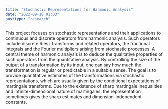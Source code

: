 ```yaml
---
title: "Stochastic Representations for Harmonic Analysis"
date: "2022-09-18 01:03"
posttype: "research"
---
```


This project focuses on stochastic representations and their applications to continuous and discrete operators from harmonic analysis. Such operators include discrete Riesz transforms and related operators, the fractional integrals and the Fourier multipliers arising from stochastic processes. A central theme of harmonic analysis is to deduce the qualitative properties of such operators from the quantitative analysis. By controlling the size of the output of a transformation by its input, one can say how much the transformation is regular or predictable in a suitable sense. The goal is to provide quantitative estimates of the transformations via stochastic representations, which are usually given by the conditional expectations of martingale transforms. Due to the existence of sharp martingale inequalities and infinite-dimensional nature of martingales, the representation sometimes gives the sharp estimates and dimension-independent constants.
